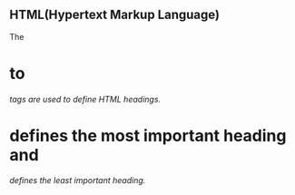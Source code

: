 ## HTML(Hypertext Markup Language)
The <h1> to <h6> tags are used to define HTML headings.
<h1> defines the most important heading and <h6> defines the least important heading.


